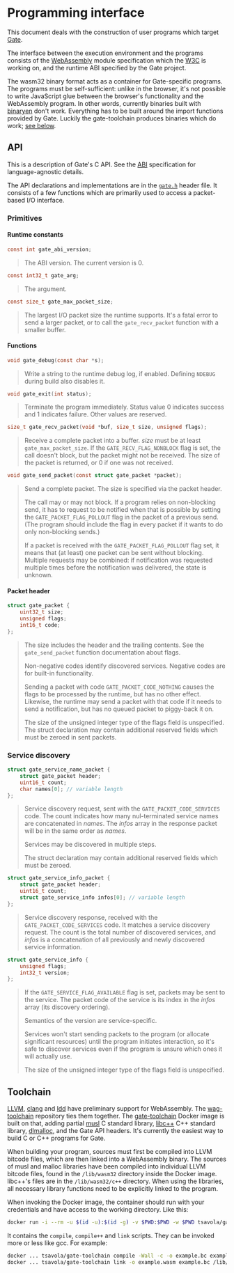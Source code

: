 # Programming interface

This document deals with the construction of user programs which target [Gate](README.md).

The interface between the execution environment and the programs consists of
the [WebAssembly](http://webassembly.org) module specification
which the [W3C](https://www.w3.org/community/webassembly) is working on, and
the runtime ABI specified by the Gate project.

The wasm32 binary format acts as a container for Gate-specific programs.
The programs must be self-sufficient: unlike in the browser, it's not possible
to write JavaScript glue between the browser's functionality and the
WebAssembly program.  In other words,
currently binaries built with [binaryen](https://github.com/WebAssembly/binaryen)
don't work.  Everything has to be built around the import functions provided by
Gate.  Luckily the gate-toolchain produces binaries which do work;
[see below](#toolchain).


## API

This is a description of Gate's C API.  See the [ABI](ABI.md) specification for
language-agnostic details.

The API declarations and implementations are in the [`gate.h`](include/gate.h)
header file.  It consists of a few functions which are primarily used to access
a packet-based I/O interface.


### Primitives

#### Runtime constants

```c
const int gate_abi_version;
```
> The ABI version.  The current version is 0.


```c
const int32_t gate_arg;
```
> The argument.


```c
const size_t gate_max_packet_size;
```
> The largest I/O packet size the runtime supports.  It's a fatal error to send
> a larger packet, or to call the `gate_recv_packet` function with a smaller
> buffer.


#### Functions

```c
void gate_debug(const char *s);
```
> Write a string to the runtime debug log, if enabled.  Defining `NDEBUG`
> during build also disables it.


```c
void gate_exit(int status);
```
> Terminate the program immediately.  Status value 0 indicates success and 1
> indicates failure.  Other values are reserved.


```c
size_t gate_recv_packet(void *buf, size_t size, unsigned flags);
```
> Receive a complete packet into a buffer.  *size* must be at least
> `gate_max_packet_size`.  If the `GATE_RECV_FLAG_NONBLOCK` flag is set, the
> call doesn't block, but the packet might not be received.  The size of the
> packet is returned, or 0 if one was not received.


```c
void gate_send_packet(const struct gate_packet *packet);
```
> Send a complete packet.  The size is specified via the packet header.
>
> The call may or may not block.  If a program relies on non-blocking send, it
> has to request to be notified when that is possible by setting the
> `GATE_PACKET_FLAG_POLLOUT` flag in the packet of a previous send.  (The
> program should include the flag in every packet if it wants to do only
> non-blocking sends.)
>
> If a packet is received with the `GATE_PACKET_FLAG_POLLOUT` flag set, it
> means that (at least) one packet can be sent without blocking.  Multiple
> requests may be combined: if notification was requested multiple times before
> the notification was delivered, the state is unknown.


#### Packet header

```c
struct gate_packet {
	uint32_t size;
	unsigned flags;
	int16_t code;
};
```
> The size includes the header and the trailing contents.  See the
> `gate_send_packet` function documentation about flags.
>
> Non-negative codes identify discovered services.  Negative codes are for
> built-in functionality.
>
> Sending a packet with code `GATE_PACKET_CODE_NOTHING` causes the flags to be
> processed by the runtime, but has no other effect.  Likewise, the runtime may
> send a packet with that code if it needs to send a notification, but has no
> queued packet to piggy-back it on.
>
> The size of the unsigned integer type of the flags field is unspecified.  The
> struct declaration may contain additional reserved fields which must be
> zeroed in sent packets.


### Service discovery

```c
struct gate_service_name_packet {
	struct gate_packet header;
	uint16_t count;
	char names[0]; // variable length
};
```
> Service discovery request, sent with the `GATE_PACKET_CODE_SERVICES` code.
> The count indicates how many nul-terminated service names are concatenated in
> *names*.  The *infos* array in the response packet will be in the same order
> as *names*.
>
> Services may be discovered in multiple steps.
>
> The struct declaration may contain additional reserved fields which must be
> zeroed.


```c
struct gate_service_info_packet {
	struct gate_packet header;
	uint16_t count;
	struct gate_service_info infos[0]; // variable length
};
```
> Service discovery response, received with the `GATE_PACKET_CODE_SERVICES`
> code.  It matches a service discovery request.  The count is the total number
> of discovered services, and *infos* is a concatenation of all previously and
> newly discovered service information.


```c
struct gate_service_info {
	unsigned flags;
	int32_t version;
};
```
> If the `GATE_SERVICE_FLAG_AVAILABLE` flag is set, packets may be sent to the
> service.  The packet code of the service is its index in the *infos* array
> (its discovery ordering).
>
> Semantics of the version are service-specific.
>
> Services won't start sending packets to the program (or allocate significant
> resources) until the program initiates interaction, so it's safe to discover
> services even if the program is unsure which ones it will actually use.
>
> The size of the unsigned integer type of the flags field is unspecified.


## Toolchain

[LLVM](https://llvm.org), [clang](https://clang.llvm.org) and
[ldd](https://lld.llvm.org) have preliminary support for WebAssembly.  The
[wag-toolchain](https://github.com/tsavola/wag-toolchain) repository ties them
together.  The
[gate-toolchain](https://hub.docker.com/r/tsavola/gate-toolchain) Docker image
is built on that, adding partial [musl](https://www.musl-libc.org) C standard
library, [libc++](https://libcxx.llvm.org) C++ standard library,
[dlmalloc](http://g.oswego.edu/dl/html/malloc.html), and the Gate API headers.
It's currently the easiest way to build C or C++ programs for Gate.

When building your program, sources must first be compiled into LLVM bitcode
files, which are then linked into a WebAssembly binary.  The sources of musl
and malloc libraries have been compiled into individual LLVM bitcode files,
found in the `/lib/wasm32` directory inside the Docker image.  libc++'s files
are in the `/lib/wasm32/c++` directory.  When using the libraries, all
necessary library functions need to be explicitly linked to the program.

When invoking the Docker image, the container should run with your credentials
and have access to the working directory.  Like this:

```sh
docker run -i --rm -u $(id -u):$(id -g) -v $PWD:$PWD -w $PWD tsavola/gate-toolchain ...
```

It contains the `compile`, `compile++` and `link` scripts.  They can be invoked
more or less like gcc.  For example:

```sh
docker ... tsavola/gate-toolchain compile -Wall -c -o example.bc example.c
docker ... tsavola/gate-toolchain link -o example.wasm example.bc /lib/wasm32/malloc.bc
```
